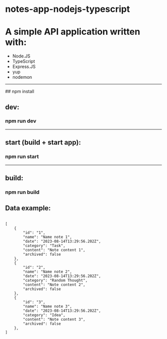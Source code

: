 # notes-app-nodejs-typescript
# A simple API application written with:
<ul>
  <li>Node.JS</li>
  <li>TypeScript</li>
  <li>Express.JS</li>
  <li>yup</li>
  <li>nodemon</li>
</ul>
<hr>
## npm install
<h2>dev:</h2>
<h3>npm run dev</h3>
<hr>
<h2>start (build + start app):</h2>
<h3>npm run start</h3>
<hr>
<h2>build:</h2>
<h3>npm run build</h3>

## Data example:
<code>
[
    {
        "id": "1",
        "name": "Name note 1",
        "date": "2023-08-14T13:29:56.202Z",
        "category": "Task",
        "content": "Note content 1",
        "archived": false
    },
    {
        "id": "2",
        "name": "Name note 2",
        "date": "2023-08-14T13:29:56.202Z",
        "category": "Random Thought",
        "content": "Note content 2",
        "archived": false
    },
    {
        "id": "3",
        "name": "Name note 3",
        "date": "2023-08-14T13:29:56.202Z",
        "category": "Idea",
        "content": "Note content 3",
        "archived": false
    },
]
</code>
